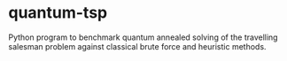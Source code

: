 # quantum-tsp
Python program to benchmark quantum annealed solving of the travelling salesman problem against classical brute force and heuristic methods.
